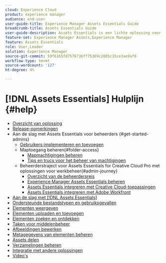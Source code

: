 ```yaml
---
cloud: Experience Cloud
product: experience manager
audience: end-user
user-guide-title: Experience Manager Assets Essentials Guide
breadcrumb-title: Assets Essentials Guide
user-guide-description: Assets Essentials is een lichte oplossing voor middelenbeheer die vanuit andere Experience Cloud-toepassingen werkt.
feature-set: Experience Manager Assets,Experience Manager
feature: Assets Essentials
role: User,Leader
solution: Experience Manager
source-git-commit: 59f6165fd7576736ff75369c2805c15ce3ae9af0
workflow-type: tm+mt
source-wordcount: '127'
ht-degree: 4%

---
```



# [!DNL Assets Essentials] Hulplijn {#help}

+ [Overzicht van oplossing](introduction.md)
+ [Release-opmerkingen](release-notes.md)
+ Aan de slag met Assets Essentials voor beheerders {#get-started-admins}
   + [Gebruikers implementeren en toevoegen](deploy-administer.md)
   + Maptoegang beheren{#folder-access}
      + [Mapmachtigingen beheren](manage-permissions.md)
      + [Tips en trucs voor het beheer van machtigingen](permission-management-best-practices.md)
   + Beheerderstraject voor Assets Essentials for Creative Cloud Pro met oplossingen voor werkbeheer{#admin-journey}
      + [Overzicht van de beheerdersreis](assets-essentials-cc-pro-work-management-admin-journey.md)
      + [Experience Manager Assets Essentials beheren](adminster-aem-assets-essentials.md)
      + [Assets Essentials integreren met Creative Cloud-toepassingen](integrate-assets-essentials-creative-cloud.md)
      + [Assets Essentials integreren met Adobe Workfront](integrate-assets-essentials-workfront.md)
+ [Aan de slag met [!DNL Assets Essentials]](get-started.md)
+ [Ondersteunde bestandstypen en gebruiksgevallen](supported-file-formats.md)
+ [Elementen weergeven](navigate-view.md)
+ [Elementen uploaden en toevoegen](add-delete.md)
+ [Elementen zoeken en ontdekken](search.md)
+ [Taken voor middelenbeheer](manage-organize.md)
+ [Afbeeldingen bewerken](edit-images.md)
+ [Metagegevens van elementen beheren](metadata.md)
+ [Assets delen](share-links-for-assets.md)
+ [Verzamelingen beheren](manage-collections.md)
+ [Integratie met andere oplossingen](integration.md)
+ [Video&#39;s](https://experienceleague.adobe.com/docs/experience-manager-learn/assets-essentials/overview.html)
